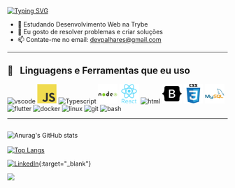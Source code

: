 [![Typing SVG](https://readme-typing-svg.herokuapp.com?font=&weight=600&size=34&pause=1000&color=24F768&background=000000&vCenter=true&width=435&lines=Bem+vindo+ao+meu+Github;Full+Stack+Developer)](https://git.io/typing-svg)


- 🌱 Estudando Desenvolvimento Web na Trybe
- 🤔 Eu gosto de resolver problemas e criar soluções
- 📫 Contate-me no email: devpalhares@gmail.com 



---  
  
<h2> 🚀 &nbsp; Linguagens e Ferramentas que eu uso</h2>
<p align="left">
<img src="https://cdn.jsdelivr.net/gh/devicons/devicon/icons/vscode/vscode-original.svg" alt="vscode" width="45" height="45"/>
<img src="https://raw.githubusercontent.com/devicons/devicon/master/icons/javascript/javascript-original.svg" alt="javascript" width="45" height="45" />
<img alt="Typescript" height="45" width="45" src="https://icons.veryicon.com/png/o/business/vscode-program-item-icon/typescript-def.png">
 <img src="https://raw.githubusercontent.com/devicons/devicon/master/icons/nodejs/nodejs-original-wordmark.svg" alt="nodejs" width="45" height="45" />
<img src="https://raw.githubusercontent.com/devicons/devicon/master/icons/react/react-original-wordmark.svg" alt="react" width="45" height="45" />
<img src="https://cdn.jsdelivr.net/gh/devicons/devicon/icons/html5/html5-original.svg" alt="html" width="45" height="45"/>
<img src="https://raw.githubusercontent.com/devicons/devicon/master/icons/bootstrap/bootstrap-plain.svg" alt="bootstrap" width="45" height="45" />
<img src="https://raw.githubusercontent.com/devicons/devicon/master/icons/css3/css3-original-wordmark.svg" alt="css3" width="45" height="45" />
<img src="https://raw.githubusercontent.com/devicons/devicon/master/icons/mysql/mysql-original-wordmark.svg" alt="mysql" width="45" height="45" />
<img src="https://cdn.jsdelivr.net/gh/devicons/devicon/icons/flutter/flutter-original.svg" alt="flutter" width="45" height="45"/>
<img src="https://cdn.jsdelivr.net/gh/devicons/devicon/icons/docker/docker-original.svg" alt="docker" width="45" height="45"/>
<img src="https://cdn.jsdelivr.net/gh/devicons/devicon/icons/linux/linux-original.svg" alt="linux" width="45" height="45"/>       
<img src="https://cdn.jsdelivr.net/gh/devicons/devicon/icons/git/git-original.svg" alt="git" width="45" height="45"/>
<img src="https://cdn.jsdelivr.net/gh/devicons/devicon/icons/bash/bash-original.svg" alt="bash" width="45" height="45"/>
</p>

---



##

<div> 
  
![Anurag's GitHub stats](https://github-readme-stats.vercel.app/api?username=GPalhares&show_icons=true&theme=radical)
  <br></br>
  [![Top Langs](https://github-readme-stats.vercel.app/api/top-langs/?username=GPalhares&theme=radical)](https://github.com/anuraghazra/github-readme-stats)

[![LinkedIn](https://img.shields.io/badge/-LinkedIn-%230077B5?style=for-the-badge&logo=linkedin&logoColor=white)](https://www.linkedin.com/in/devpalhares/){:target="_blank"}

 
</div>
<img src = "https://camo.githubusercontent.com/8459b7b5490a054608bd2135dd332d3336ff8c27ecc0fc1b5027912e83399ec6/68747470733a2f2f69302e77702e636f6d2f312e62702e626c6f6773706f742e636f6d2f2d506572656e4d66496a434d2f587063796f485758537a492f4141414141414141422d672f4475506a5f496f5357414d6f643370567934654579613475786b2d4b4e30557541434c63424741735948512f73313630302f747970696e67253242636174253242676966332e6769663f726573697a653d3432302532433331302673736c3d"/>
